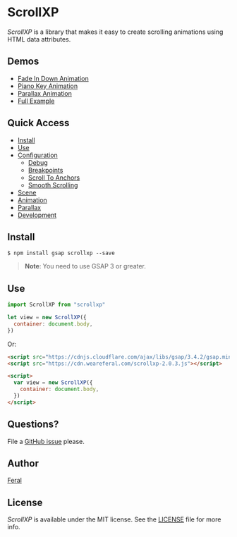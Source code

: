 # ScrollXP

_ScrollXP_ is a library that makes it easy to create scrolling animations using HTML data attributes.

## Demos

- [Fade In Down Animation](https://codepen.io/weareferal/full/eYdNNzq)
- [Piano Key Animation](https://codepen.io/weareferal/full/WNGvvpY)
- [Parallax Animation](https://codepen.io/weareferal/full/abmOOwd)
- [Full Example](https://weareferal.github.io/scrollxp/)

## Quick Access

- [Install](#install)
- [Use](#use)
- [Configuration](/docs/configuration.md)
  - [Debug](/docs/configuration.md#debug)
  - [Breakpoints](/docs/configuration.md#breakpoints)
  - [Scroll To Anchors](/docs/configuration.md#scroll-to-anchors)
  - [Smooth Scrolling](/docs/configuration.md#smooth-scrolling)
- [Scene](/docs/scene/README.md)
- [Animation](/docs/animation/README.md)
- [Parallax](/docs/parallax/README.md)
- [Development](/docs/development.md)

## Install

```
$ npm install gsap scrollxp --save
```

> **Note**: You need to use GSAP 3 or greater.

## Use

```js
import ScrollXP from "scrollxp"

let view = new ScrollXP({
  container: document.body,
})
```

Or:

```html
<script src="https://cdnjs.cloudflare.com/ajax/libs/gsap/3.4.2/gsap.min.js"></script>
<script src="https://cdn.weareferal.com/scrollxp-2.0.3.js"></script>

<script>
  var view = new ScrollXP({
    container: document.body,
  })
</script>
```

## Questions?

File a [GitHub issue](https://github.com/weareferal/scrollxp/issues/new) please.

## Author

[Feral](https://weareferal.com/)

## License

_ScrollXP_ is available under the MIT license. See the [LICENSE](https://github.com/weareferal/scrollxp/blob/master/LICENSE) file for more info.
